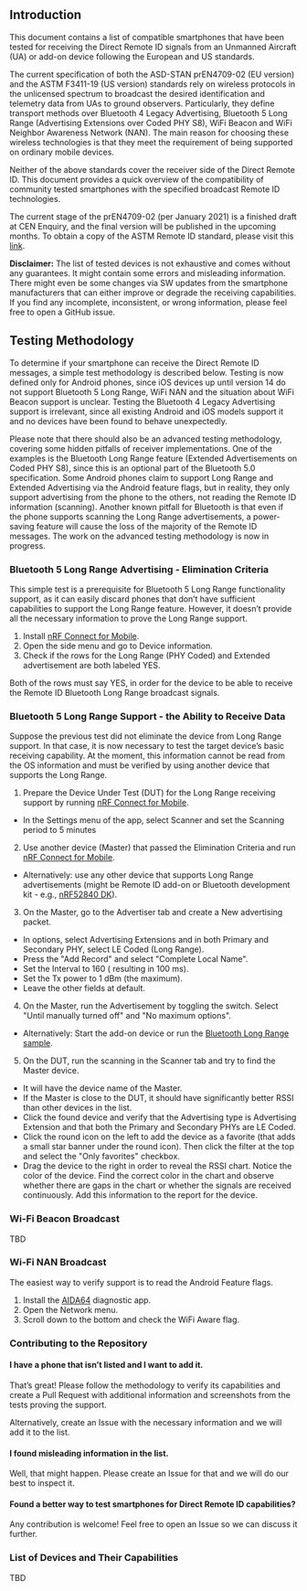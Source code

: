 ## Introduction

This document contains a list of compatible smartphones that have been tested for receiving the Direct Remote ID signals from an Unmanned Aircraft (UA) or add-on device following the European and US standards.

The current specification of both the ASD-STAN prEN4709-02 (EU version) and the ASTM F3411-19 (US version) standards rely on wireless protocols in the unlicensed spectrum to broadcast the desired identification and telemetry data from UAs to ground observers.
Particularly, they define transport methods over Bluetooth 4 Legacy Advertising, Bluetooth 5 Long Range (Advertising Extensions over Coded PHY S8), WiFi Beacon and WiFi Neighbor Awareness Network (NAN).
The main reason for choosing these wireless technologies is that they meet the requirement of being supported on ordinary mobile devices.

Neither of the above standards cover the receiver side of the Direct Remote ID.
This document provides a quick overview of the compatibility of community tested smartphones with the specified broadcast Remote ID technologies.

The current stage of the prEN4709-02 (per January 2021) is a finished draft at CEN Enquiry, and the final version will be published in the upcoming months.
To obtain a copy of the ASTM Remote ID standard, please visit this [link](https://www.astm.org/Standards/F3411.htm).

**Disclaimer:** The list of tested devices is not exhaustive and comes without any guarantees.
It might contain some errors and misleading information.
There might even be some changes via SW updates from the smartphone manufacturers that can either improve or degrade the receiving capabilities.
If you find any incomplete, inconsistent, or wrong information, please feel free to open a GitHub issue.

## Testing Methodology

To determine if your smartphone can receive the Direct Remote ID messages, a simple test methodology is described below.
Testing is now defined only for Android phones, since iOS devices up until version 14 do not support Bluetooth 5 Long Range, WiFi NAN and the situation about WiFi Beacon support is unclear.
Testing the Bluetooth 4 Legacy Advertising support is irrelevant, since all existing Android and iOS models support it and no devices have been found to behave unexpectedly.

Please note that there should also be an advanced testing methodology, covering some hidden pitfalls of receiver implementations.
One of the examples is the Bluetooth Long Range feature (Extended Advertisements on Coded PHY S8), since this is an optional part of the Bluetooth 5.0 specification.
Some Android phones claim to support Long Range and Extended Advertising via the Android feature flags, but in reality, they only support advertising from the phone to the others, not reading the Remote ID information (scanning).
Another known pitfall for Bluetooth is that even if the phone supports scanning the Long Range advertisements, a power-saving feature will cause the loss of the majority of the Remote ID messages.
The work on the advanced testing methodology is now in progress.

### Bluetooth 5 Long Range Advertising - Elimination Criteria

This simple test is a prerequisite for Bluetooth 5 Long Range functionality support, as it can easily discard phones that don’t have sufficient capabilities to support the Long Range feature.
However, it doesn’t provide all the necessary information to prove the Long Range support.

1. Install [nRF Connect for Mobile](https://play.google.com/store/apps/details?id=no.nordicsemi.android.mcp).
2. Open the side menu and go to Device information.
3. Check if the rows for the Long Range (PHY Coded) and Extended advertisement are both labeled YES.

Both of the rows must say YES, in order for the device to be able to receive the Remote ID Bluetooth Long Range broadcast signals.

### Bluetooth 5 Long Range Support - the Ability to Receive Data

Suppose the previous test did not eliminate the device from Long Range support.
In that case, it is now necessary to test the target device’s basic receiving capability.
At the moment, this information cannot be read from the OS information and must be verified by using another device that supports the Long Range.

1. Prepare the Device Under Test (DUT) for the Long Range receiving support by running [nRF Connect for Mobile](https://play.google.com/store/apps/details?id=no.nordicsemi.android.mcp).
  * In the Settings menu of the app, select Scanner and set the Scanning period to 5 minutes
2. Use another device (Master) that passed the Elimination Criteria and run [nRF Connect for Mobile](https://play.google.com/store/apps/details?id=no.nordicsemi.android.mcp).
  * Alternatively: use any other device that supports Long Range advertisements (might be Remote ID add-on or Bluetooth development kit - e.g., [nRF52840 DK](https://www.nordicsemi.com/Software-and-Tools/Development-Kits/nRF52840-DK)).
3. On the Master, go to the Advertiser tab and create a New advertising packet.
  * In options, select Advertising Extensions and in both Primary and Secondary PHY, select LE Coded (Long Range).
  * Press the "Add Record" and select "Complete Local Name".
  * Set the Interval to 160 (	resulting in 100 ms).
  * Set the Tx power to 1 dBm (the maximum).
  * Leave the other fields at default.
4. On the Master, run the Advertisement by toggling the switch. Select "Until manually turned off" and "No maximum options".
  * Alternatively: Start the add-on device or run the [Bluetooth Long Range sample](https://developer.nordicsemi.com/nRF_Connect_SDK/doc/latest/nrf/samples/bluetooth/central_hr_coded/README.html).
5. On the DUT, run the scanning in the Scanner tab and try to find the Master device.
  * It will have the device name of the Master.
  * If the Master is close to the DUT, it should have significantly better RSSI than other devices in the list.
  * Click the found device and verify that the Advertising type is Advertising Extension and that both the Primary and Secondary PHYs are LE Coded.
  * Click the round icon on the left to add the device as a favorite (that adds a small star banner under the round icon).
	Then click the filter at the top and select the "Only favorites" checkbox.
  * Drag the device to the right in order to reveal the RSSI chart.
	Notice the color of the device.
	Find the correct color in the chart and observe whether there are gaps in the chart or whether the signals are received continuously.
	Add this information to the report for the device.

### Wi-Fi Beacon Broadcast

TBD

### Wi-Fi NAN Broadcast

The easiest way to verify support is to read the Android Feature flags.

1. Install the [AIDA64](https://play.google.com/store/apps/details?id=com.finalwire.aida64) diagnostic app.
2. Open the Network menu.
3. Scroll down to the bottom and check the WiFi Aware flag.

### Contributing to the Repository

#### I have a phone that isn’t listed and I want to add it.

That’s great! Please follow the methodology to verify its capabilities and create a Pull Request with additional information and screenshots from the tests proving the support.

Alternatively, create an Issue with the necessary information and we will add it to the list.

#### I found misleading information in the list.

Well, that might happen.
Please create an Issue for that and we will do our best to inspect it.

#### Found a better way to test smartphones for Direct Remote ID capabilities?

Any contribution is welcome! Feel free to open an Issue so we can discuss it further.

### List of Devices and Their Capabilities

TBD
